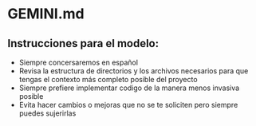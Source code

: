 # GEMINI.md

## Instrucciones para el modelo:

- Siempre concersaremos en español
- Revisa la estructura de directorios y los archivos necesarios para que tengas el contexto más completo posible del proyecto
- Siempre prefiere implementar codigo de la manera menos invasiva posible
- Evita hacer cambios o mejoras que no se te soliciten pero siempre puedes sujerirlas